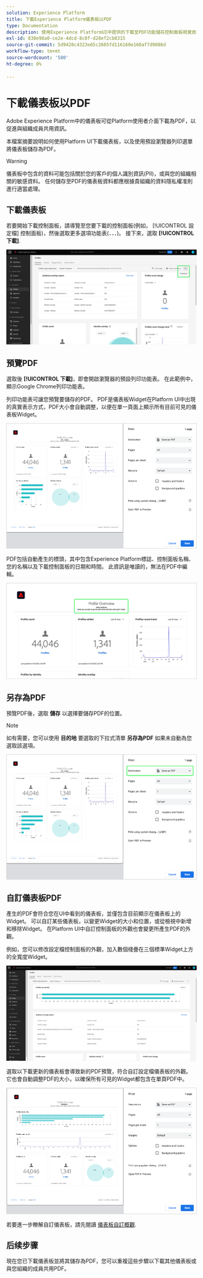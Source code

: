 ```yaml
---
solution: Experience Platform
title: 下載Experience Platform儀表板以PDF
type: Documentation
description: 使用Experience PlatformUI中提供的下載至PDF功能儲存控制面板視覺效果的副本。
exl-id: 838e98a0-ce2e-4dcd-8c8f-d28ef2cb8315
source-git-commit: 5d9428c4323e65c2605fd116160e160af7d9086d
workflow-type: tm+mt
source-wordcount: '580'
ht-degree: 0%

---
```


# 下載儀表板以PDF

Adobe Experience Platform中的儀表板可從Platform使用者介面下載為PDF，以促進與組織成員共用資訊。

本檔案摘要說明如何使用Platform UI下載儀表板，以及使用預設瀏覽器列印選單將儀表板儲存為PDF。

>[!WARNING]
>
>儀表板中包含的資料可能包括關於您的客戶的個人識別資訊(PII)，或與您的組織相關的敏感資料。 任何儲存至PDF的儀表板資料都應根據貴組織的資料隱私權准則進行適當處理。

## 下載儀表板

若要開始下載控制面板，請導覽至您要下載的控制面板(例如， [!UICONTROL 設定檔] 控制面板)，然後選取更多選項功能表(**`...`**)。 接下來，選取 **[!UICONTROL 下載]**.

![反白顯示省略符號和下載下拉式清單的「Experience Platform設定檔」控制面板。](images/download/download-button.png)

## 預覽PDF

選取後 **[!UICONTROL 下載]**，即會開啟瀏覽器的預設列印功能表。 在此範例中，顯示Google Chrome列印功能表。

列印功能表可讓您預覽要儲存的PDF。 PDF是儀表板Widget在Platform UI中出現的真實表示方式，PDF大小會自動調整，以便在單一頁面上顯示所有目前可見的儀表板Widget。

![「設定檔概述」會以單頁格式顯示，而「列印選項」面板則位於右側。](images/download/download-chrome-print.png)

PDF包括自動產生的標頭，其中包含Experience Platform標誌、控制面板名稱、您的名稱以及下載控制面板的日期和時間。 此資訊是唯讀的，無法在PDF中編輯。

![反白顯示自動產生標頭的列印預覽特寫。](images/download/download-pdf.png)

## 另存為PDF

預覽PDF後，選取 **儲存** 以選擇要儲存PDF的位置。

>[!NOTE]
>
>如有需要，您可以使用 **目的地** 要選取的下拉式清單 **另存為PDF** 如果未自動為您選取該選項。

![「設定檔概述」會顯示在單頁格式上，而「目的地」下拉式清單中的「另存為PDF」列印選項會反白顯示。](images/download/download-chrome-print-destination.png)

## 自訂儀表板PDF

產生的PDF會符合您在UI中看到的儀表板，並僅包含目前顯示在儀表板上的Widget。 可以自訂某些儀表板，以變更Widget的大小和位置，或從檢視中新增和移除Widget。 在Platform UI中自訂控制面板的外觀也會變更所產生PDF的外觀。

例如，您可以修改設定檔控制面板的外觀，加入數個棧疊在三個標準Widget上方的全寬度Widget。

![「設定檔」儀表板會顯示延伸的Widget。](images/download/download-modify.png)

選取以下載更新的儀表板會導致新的PDF預覽，符合自訂設定檔儀表板的外觀。 它也會自動調整PDF的大小，以確保所有可見的Widget都包含在單頁PDF中。

![「設定檔概述」會以單頁格式顯示，而「列印選項」面板則位於右側。](images/download/download-chrome-print-modified.png)

若要進一步瞭解自訂儀表板，請先閱讀 [儀表板自訂概觀](customize/overview.md).

## 后续步骤

現在您已下載儀表板並將其儲存為PDF，您可以重複這些步驟以下載其他儀表板或與您組織的成員共用PDF。
